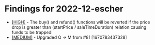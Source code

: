 # Findings for 2022-12-escher 

- [[HIGH]]([HIGH]-The_buy()_and_refund()_functions_will_be_reverted_if_the_price_drop_is_greater_than_(startPrice_-_saleTimeDuration)_relation_causing_funds_to_be_trapped/README.md) - The buy() and refund() functions will be reverted if the price drop is greater than (startPrice / saleTimeDuration) relation causing funds to be trapped
- [[MEDIUM]]([MEDIUM]-Upgraded_Q_->_M_from_#81_[1670783437328]/README.md) - Upgraded Q -> M from #81 [1670783437328]
